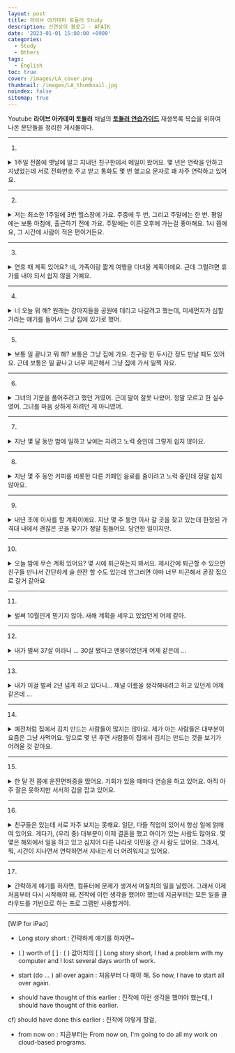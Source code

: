 ```yaml
---
layout: post
title: 라이브 아카데미 토들러 Study
description: 신연상의 블로그 - AFAIK
date: '2023-01-01 15:00:00 +0900'
categories:
  - Study
  - Others
tags:
  - English
toc: true
cover: /images/LA_cover.png
thumbnail: /images/LA_thumbnail.jpg
noindex: false
sitemap: true
---
```


Youtube **라이브 아카데미 토들러** 채널의 **[토들러 연습가이드](https://www.youtube.com/watch?v=Q34X4U5pUEE&list=PLEzsBdrpZXC-R6swxVgklys_mYc5hsjtN)** 재생목록 복습을 위하여 나온 문단들을 정리한 게시물이다.

<!-- more -->

---

01.
<details>
<summary>1주일 전쯤에 옛날에 알고 지내던 친구한테서 메일이 왔어요. 몇 년은 연락을 안하고 지냈었는데 서로 전화번호 주고 받고 통화도 몇 번 했고요 문자로 꽤 자주 연락하고 있어요.</summary>
<div markdown="1">

About a week ago, I got an email from an old friend.  
<br>
We hadn't been in touch for a couple of years.  
<br>
We exchanged phone numbers and we spoke(talked) on the phone a couple of times and we've been texting quite frequently.

</div>
</details>

---

02.
<details>
<summary>저는 최소한 1주일에 3번 헬스장에 가요. 주중에 두 번, 그리고 주말에는 한 번. 평일에는 보통 아침에, 출근하기 전에 가요. 주말에는 이른 오후에 가는걸 좋아해요. 1시 쯤에요, 그 시간에 사람이 적은 편이거든요.</summary>
<div markdown="1">

I go to the gym at least 3 times a week. 
<br>
Twice during weekdays and once on weekends. 
<br>
On weekdays, I usually go in the morning, before I go to work. 
<br>
On weekends, I like to go early in the afternoon, around 1 o' clock because it's less crowded then.

</div>
</details>

---

03.
<details>
<summary>
연휴 때 계획 있어요? 네, 가족이랑 짧게 여행을 다녀올 계획이에요. 근데 그럴려면 휴가를 내야 되서 쉽지 않을 거예요.
</summary>
<div markdown="1">

Do you have any plans for the holidays?
<br>
Yes. I'm planning to go on a short trip with my family.
<br>
But that means I have to take extra time off work.
<br>
So it's not going to be easy.

</div>
</details>

---

04.
<details>
<summary>
너 오늘 뭐 해? 원래는 강아지들을 공원에 데리고 나갈려고 했는데, 미세먼지가 심할 거라는 얘기를 들어서 그냥 집에 있기로 했어.
</summary>
<div markdown="1">

Hey, what are you going to do, today?
<br>
Well, I was going to take my dogs out to the park but I heard the smog is going to be really bad today.
<br>
So, I just decided to stay home.

</div>
</details>

---

05.
<details>
<summary>
보통 일 끝나고 뭐 해? 보통은 그냥 집에 가요. 친구랑 한 두시간 정도 만날 때도 있어요. 근데 보통은 일 끝나고 너무 피곤해서 그냥 집에 가서 일찍 자요.
</summary>
<div markdown="1">

What do you do after work?
<br>
Usually, I just go home. 
<br>
Sometimes, I hang out with a friend for a few hours. 
<br>
But normally, I'm really tired after work.
<br>
So, I go home and try to go to bed early.

</div>
</details>

---

06.
<details>
<summary>
그녀의 기분을 풀어주려고 했던 거였어. 근데 말이 잘못 나왔어. 정말 모르고 한 실수였어. 그녀를 마음 상하게 하려던 게 아니였어.
</summary>
<div markdown="1">

I was (just) trying to cheer her up.
<br>
But the(my) words came out wrong.
<br>
It was an honest mistake.
<br>
I didn't mean to hurt her feelings.

</div>
</details>

---

07.
<details>
<summary>
지난 몇 달 동안 밤에 일하고 낮에는 자려고 노력 중인데 그렇게 쉽지 않아요.
</summary>
<div markdown="1">
For the past couple of months, I've been trying to work at night and sleep during the day. 
<br>
It hasn't been very easy.
</div>
</details>

---

08.
<details>
<summary>
지난 몇 주 동안 커피를 비롯한 다른 카페인 음료를 줄이려고 노력 중인데 정말 쉽지 않아요.
</summary>
<div markdown="1">
I've been trying to cut back on coffee and other caffeinated drinks for the past couple of weeks. 
<br>
It really hasn't been easy.
</div>
</details>

---

09.
<details>
<summary>
내년 초에 이사를 할 계획이에요. 지난 몇 주 동안 이사 갈 곳을 찾고 있는데 한정된 가격대 내에서 괜찮은 곳을 찾기가 정말 힘들어요. 당연한 일이지만.
</summary>
<div markdown="1">
I'm planning to move early next year. 
<br>
I've been looking for a new place for the past couple of weeks. 
<br>
It's really difficult to find a decent place within a limited price range.
<br>
Obviously.
</div>
</details>

---

10.
<details>
<summary>
오늘 밤에 무슨 계획 있어요? 몇 시에 퇴근하는지 봐서요. 제시간에 퇴근할 수 있으면 친구들 만나서 간단하게 술 한잔 할 수도 있는데 안그러면 아마 너무 피곤해서 곧장 집으로 갈거 같아요
</summary>
<div markdown="1">
Do you have any plans tonight?
<br>
Well, it depends on what time I get off work.
<br>
If I can leave on time, I might meet up with some friends for a beer.
<br>
Otherwise, I'll probably be too tired and go straight back home.
</div>
</details>

---

11.
<details>
<summary>
벌써 10월인게 믿기지 않아. 새해 계획을 세우고 있었던게 어제 같아.
</summary>
<div markdown="1">
I can't believe it's already October.
<br>
It feels like (it was) only yesterday that I was making my new year plans.
</div>
</details>

---

12.
<details>
<summary>
내가 벌써 37살 이라니 ... 30살 됐다고 멘붕이었던게 어제 같은데 ...
</summary>
<div markdown="1">
I can't believe I'm already 37 years old.
<br>
It feels like only yesterday that I was freaking out about turning 30.
</div>
</details>

---
 
13.
<details>
<summary>
내가 이걸 벌써 2년 넘게 하고 있다니... 채널 이름을 생각해내려고 하고 있던게 어제 같은데 ...
</summary>
<div markdown="1">
I can't believe I've been doing this for over 2 years.
<br>
It feels like only yesterday that I was trying to come up with a name for my channel.
</div>
</details>

---

14.
<details>
<summary>
예전처럼 집에서 김치 만드는 사람들이 많지는 않아요. 제가 아는 사람들은 대부분이 요즘은 그냥 사먹어요. 앞으로 몇 년 후면 사람들이 집에서 김치는 만드는 것을 보기가 어려울 것 같아요.
</summary>
<div markdown="1">
Not many people make Kimchi at home anymore.
<br>
Most people that I know, nowadays, just buy Kimchi.
<br>
I think, just several years from now, it's going to be very rare to see people making Kimchi at home.
</div>
</details>

---

15.
<details>
<summary>
한 달 전 쯤에 운전면허증을 땄어요. 기회가 있을 때마다 연습을 하고 있어요. 아직 아주 잘은 못하지만 서서히 감을 잡고 있어요.
</summary>
<div markdown="1">
I got my driver's license about a month ago.
<br>
I've been practicing every chance I get.
<br>
I'm still not very good but I'm slowly getting the hang of it.
</div>
</details>

---

16.
<details>
<summary>
친구들은 있는데 서로 자주 보지는 못해요. 일단, 다들 직업이 있어서 항상 일에 얽매여 있어요. 게다가, (우리 중) 대부분이 이제 결혼을 했고 아이가 있는 사람도 많아요. 몇몇은 해외에서 일을 하고 있고 심지어 다른 나라로 이민을 간 사   람도 있어요. 그래서, 뭐, 시간이 지나면서 연락하면서 지내는게 더 어려워지고 있어요.
</summary>
<div markdown="1">
I have friends but we don't get to see each other very often.
<br>
First of all, we all have jobs so we're always tied up at work.
<br>
Plus, most of us are married now and many of us have kids.
<br>
Some are working overseas and a few have even moved to other countries.
<br>
So, you know, it's getting harder to keep in touch as time goes by.
</div>
</details>

---

17.
<details>
<summary>
간략하게 얘기를 하자면, 컴퓨터에 문제가 생겨서 며칠치의 일을 날렸어. 그래서 이제 처음부터 다시 시작해야 돼. 진작에 이런 생각을 했어야 했는데 지금부터는 모든 일을 클라우드를 기반으로 하는 프로 그램만 사용할거야.
</summary>
<div markdown="1">
Long story short, I had a problem with my computer and I lost several days worth of work.
<br>
So now, I have to start all over again.
<br>
I should have thought of this earlier, but from now on, I'm going to do all my work (only) on cloud-based programs.
</div>
</details>

---


[WIP for iPad]
- Long story short : 간략하게 얘기를 하자면~
- (  ) worth of [ ] : (  ) 값어치의 [  ] 
Long story short, I had a problem with my computer and I lost several days worth of work.

- start (do ... ) all over again : 처음부터 다 해야 해.
So now, I have to start all over again.

- should have thought of this earlier : 진작에 이런 생각을 했어야 했는데,
I should have thought of this earlier.

cf) should have done this earlier : 진작에 이렇게 할걸,

- from now on : 지금부터는
From now on, I'm going to do all my work on cloud-based programs.